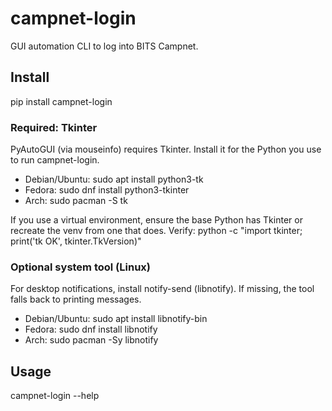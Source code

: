 # campnet-login

GUI automation CLI to log into BITS Campnet.

## Install
pip install campnet-login

### Required: Tkinter
PyAutoGUI (via mouseinfo) requires Tkinter. Install it for the Python you use to run campnet-login.

- Debian/Ubuntu: sudo apt install python3-tk
- Fedora: sudo dnf install python3-tkinter
- Arch: sudo pacman -S tk

If you use a virtual environment, ensure the base Python has Tkinter or recreate the venv from one that does. 
Verify:
python -c "import tkinter; print('tk OK', tkinter.TkVersion)"

### Optional system tool (Linux)
For desktop notifications, install notify-send (libnotify). If missing, the tool falls back to printing messages.

- Debian/Ubuntu: sudo apt install libnotify-bin
- Fedora: sudo dnf install libnotify
- Arch: sudo pacman -Sy libnotify

## Usage
campnet-login --help